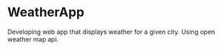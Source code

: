 # WeatherApp
Developing web app that displays weather for a given city. Using open weather map api.
